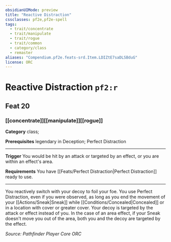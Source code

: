 ```yaml
---
obsidianUIMode: preview
title: "Reactive Distraction"
cssclasses: pf2e,pf2e-spell
tags:
  - trait/concentrate
  - trait/manipulate
  - trait/rogue
  - trait/common
  - category/class
  - remaster
aliases: "Compendium.pf2e.feats-srd.Item.LDIZtE7saDLSBduG"
license: ORC
---
```

# Reactive Distraction `pf2:r`
## Feat 20
### [[concentrate]][[manipulate]][[rogue]]

**Category** class; 



**Prerequisites** legendary in Deception; Perfect Distraction
* * *
**Trigger** You would be hit by an attack or targeted by an effect, or you are within an effect's area.

**Requirements** You have [[Feats/Perfect Distraction|Perfect Distraction]] ready to use.

* * *

You reactively switch with your decoy to foil your foe. You use Perfect Distraction, even if you were observed, as long as you end the movement of your [[Actions/Sneak|Sneak]] while [[Conditions/Concealed|Concealed]] or in a location with cover or greater cover. Your decoy is targeted by the attack or effect instead of you. In the case of an area effect, if your Sneak doesn't move you out of the area, both you and the decoy are targeted by the effect.

*Source: Pathfinder Player Core*
*ORC*